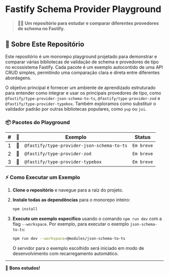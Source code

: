 <p align="center">
  <h1>Fastify Schema Provider Playground</h1>
</p>

> 👨‍🚀 **Um repositório para estudar e comparar diferentes provedores de schema no Fastify.**

## 💎 Sobre Este Repositório

Este repositório é um monorepo playground projetado para demonstrar e comparar várias bibliotecas de validação de schema e provedores de tipo no ecossistema Fastify. Cada pacote é um exemplo autocontido de uma API CRUD simples, permitindo uma comparação clara e direta entre diferentes abordagens.

O objetivo principal é fornecer um ambiente de aprendizado estruturado para entender como integrar e usar os principais provedores de tipo, como `@fastify/type-provider-json-schema-to-ts`, `@fastify/type-provider-zod` e `@fastify/type-provider-typebox`. Também exploramos como substituir o validador padrão por outras bibliotecas populares, como `yup` ou `joi`.

### 📦 Pacotes do Playground

| #   | 💎   | Exemplo                                    | Status     |
| --- | --- | ------------------------------------------ | ---------- |
| 1   | 💎   | `@fastify/type-provider-json-schema-to-ts` | `Em breve` |
| 2   | 💎   | `@fastify/type-provider-zod`               | `Em breve` |
| 3   | 💎   | `@fastify/type-provider-typebox`           | `Em breve` |

### ⚡ Como Executar um Exemplo

1.  **Clone o repositório** e navegue para a raiz do projeto.

2.  **Instale todas as dependências** para o monorepo inteiro:
    ```bash
    npm install
    ```

3.  **Execute um exemplo específico** usando o comando `npm run dev` com a flag `--workspace`. Por exemplo, para executar o exemplo `json-schema-to-ts`:
    ```bash
    npm run dev --workspace=@modules/json-schema-to-ts
    ```
    
    O servidor para o exemplo escolhido será iniciado em modo de desenvolvimento com recarregamento automático.

---

🚀 **Bons estudos!**
